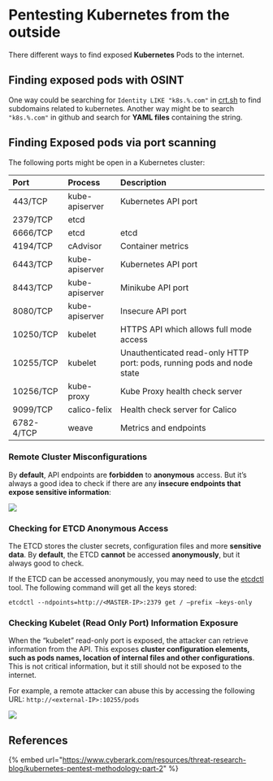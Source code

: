 # Pentesting Kubernetes from the outside

There different ways to find exposed **Kubernetes** Pods to the internet.

## Finding exposed pods with OSINT

One way could be searching for `Identity LIKE "k8s.%.com"` in [crt.sh](https://crt.sh/) to find subdomains related to kubernetes. Another way might be to search `"k8s.%.com"` in github and search for **YAML files** containing the string.

## Finding Exposed pods via port scanning

The following ports might be open in a Kubernetes cluster:

| Port | Process | Description |
| :--- | :--- | :--- |
| 443/TCP | kube-apiserver | Kubernetes API port |
| 2379/TCP | etcd |  |
| 6666/TCP | etcd | etcd |
| 4194/TCP | cAdvisor | Container metrics |
| 6443/TCP | kube-apiserver | Kubernetes API port |
| 8443/TCP | kube-apiserver | Minikube API port |
| 8080/TCP | kube-apiserver | Insecure API port |
| 10250/TCP | kubelet | HTTPS API which allows full mode access |
| 10255/TCP | kubelet | Unauthenticated read-only HTTP port: pods, running pods and node state |
| 10256/TCP | kube-proxy | Kube Proxy health check server |
| 9099/TCP | calico-felix | Health check server for Calico |
| 6782-4/TCP | weave | Metrics and endpoints |

### Remote Cluster Misconfigurations

By **default**, API endpoints are **forbidden** to **anonymous** access. But it’s always a good idea to check if there are any **insecure endpoints that expose sensitive information**:

![](https://www.cyberark.com/wp-content/uploads/2019/09/Kube-Pen-2-fig-5.png)

### **Checking for ETCD Anonymous Access**

The ETCD stores the cluster secrets, configuration files and more **sensitive data**. By **default**, the ETCD **cannot** be accessed **anonymously**, but it always good to check.

If the ETCD can be accessed anonymously, you may need to use the [etcdctl](https://github.com/etcd-io/etcd/blob/master/etcdctl/READMEv2.md) tool. The following command will get all the keys stored:

```text
etcdctl --ndpoints=http://<MASTER-IP>:2379 get / –prefix –keys-only
```

### **Checking Kubelet \(Read Only Port\) Information Exposure**

When the “kubelet” read-only port is exposed, the attacker can retrieve information from the API. This exposes **cluster configuration elements, such as pods names, location of internal files and other configurations**. This is not critical information, but it still should not be exposed to the internet.

For example, a remote attacker can abuse this by accessing the following URL: `http://<external-IP>:10255/pods`

![](https://www.cyberark.com/wp-content/uploads/2019/09/KUbe-Pen-2-fig-6.png)

## References

{% embed url="https://www.cyberark.com/resources/threat-research-blog/kubernetes-pentest-methodology-part-2" %}



